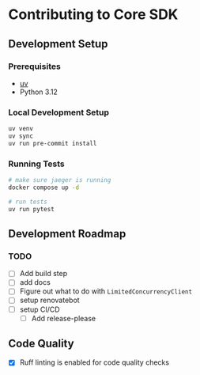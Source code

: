 # Contributing to Core SDK

## Development Setup

### Prerequisites
- [uv](https://docs.astral.sh/uv/)
- Python 3.12

### Local Development Setup

```bash
uv venv
uv sync
uv run pre-commit install
```

### Running Tests

```bash
# make sure jaeger is running
docker compose up -d

# run tests
uv run pytest
```

## Development Roadmap

### TODO
- [ ] Add build step 
- [ ] add docs
- [ ] Figure out what to do with `LimitedConcurrencyClient`
- [ ] setup renovatebot 
- [ ] setup CI/CD 
   - [ ] Add release-please 

## Code Quality
- [x] Ruff linting is enabled for code quality checks 